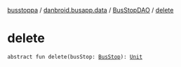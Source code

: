 [busstoppa](../../index.md) / [danbroid.busapp.data](../index.md) / [BusStopDAO](index.md) / [delete](./delete.md)

# delete

`abstract fun delete(busStop: `[`BusStop`](../-bus-stop/index.md)`): `[`Unit`](https://kotlinlang.org/api/latest/jvm/stdlib/kotlin/-unit/index.html)